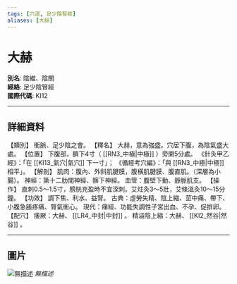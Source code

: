 ```yaml
---
tags: [穴道, 足少陰腎經]
aliases: [大赫]
---
```


# 大赫

**別名**: 陰維、陰關  
**經絡**: 足少陰腎經  
**國際代碼**: KI12  

---

## 詳細資料
【類別】
衝脈、足少陰之會。
【釋名】
大赫，意為強盛。穴居下腹，為陰氣盛大處。
【位置】
下腹部，臍下4寸（ [[RN3_中極|中極]] ）旁開5分處。
《針灸甲乙經》：「在 [[KI13_氣穴|氣穴]] 下一寸」；
《循經考穴編》：「與 [[RN3_中極|中極]] 相平」。
【解剖】
肌肉：腹內、外斜肌腱膜，腹橫肌腱膜、腹直肌。（深層為小腸）。
神經：第十二肋間神經、髂下神經。
血管：腹壁下動、靜脈肌支。
【操作】
直刺0.5～1.5寸，膀胱充盈時不宜深刺。艾炷灸3～5壯，艾條溫灸10～15分鐘。
【功效】
調下焦、利水、益腎。
古典：虛勞失精、陰上縮、莖中痛、帶下、小腹急脹疼痛、腎氣衝心。
現代：痛經、功能失調性子宮出血、不孕、促排卵。
【配穴】
痿厥：大赫、 [[LR4_中封|中封]] 。
精溢陰上縮：大赫、 [[KI2_然谷|然谷]] 。

---

## 圖片
![無描述](https://yibian.hopto.org/pic/shu16/284.gif)
_無描述_

